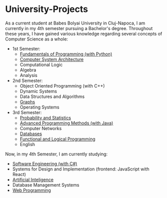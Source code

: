 # University-Projects
As a current student at Babes Bolyai University in Cluj-Napoca, I am currently in my 4th semester pursuing a Bachelor's degree. Throughout these years, I have gained various knowledge regarding several concepts of Computer Science as a whole:
* 1st Semester: 
  * [Fundamentals of Programming (with Python)](https://github.com/Octavian-Gheorghe/University-Projects---1st-Semester/tree/8cb80f495d9862a314b8201bb3d8826a8af4d3b1/1st%20Semester/Fundamentals%20of%20Programming)
  * [Computer System Architecture](https://github.com/Octavian-Gheorghe/University-Projects---1st-Semester/tree/8cb80f495d9862a314b8201bb3d8826a8af4d3b1/1st%20Semester/Assembly)
  * Computational Logic
  * Algebra
  * Analysis
* 2nd Semester:
  * Object Oriented Programming (with C++)
  * Dynamic Systems
  * Data Structures and Algorithms
  * [Graphs](https://github.com/Octavian-Gheorghe/University-Projects---2nd-Semester/tree/a8c204a89b50f6d1b11fcfbf2a29be1b6589b3a1/Graphs/directedGraph)
  * Operating Systems
* 3rd Semester:
  * [Probability and Statistics](https://github.com/Octavian-Gheorghe/University-Projects---3rd-Semester/tree/85ff7aabda63927b36c1bdedbd528a2256333b40/Probability%20and%20Statistics)
  * [Advanced Programming Methods (with Java)](https://github.com/Octavian-Gheorghe/University-Projects---3rd-Semester/tree/85ff7aabda63927b36c1bdedbd528a2256333b40/Advanced%20Programming%20Methods)
  * Computer Networks
  * [Databases](https://github.com/Octavian-Gheorghe/University-Projects---3rd-Semester/tree/85ff7aabda63927b36c1bdedbd528a2256333b40/Databases)
  * [Functional and Logical Programming](https://github.com/Octavian-Gheorghe/University-Projects---3rd-Semester/tree/85ff7aabda63927b36c1bdedbd528a2256333b40/Functional%20and%20Logic%20Programming)
  * English

Now, in my 4th Semester, I am currently studying:
  * [Software Engineering (with C#)](https://github.com/Octavian-Gheorghe/University-Projects---4th-Semester/tree/8c1c8734cb3aa8b62d96e2a6333c1566598501a8/Software%20Engineering)
  * Systems for Design and Implementation (frontend: JavaScript with React)
  * [Artificial Inteligence](https://github.com/Octavian-Gheorghe/University-Projects---4th-Semester/tree/8c1c8734cb3aa8b62d96e2a6333c1566598501a8/Artificial%20Intelligence)
  * Database Management Systems
  * [Web Programming](https://github.com/Octavian-Gheorghe/University-Projects---4th-Semester/tree/8c1c8734cb3aa8b62d96e2a6333c1566598501a8/Web%20Programming)
